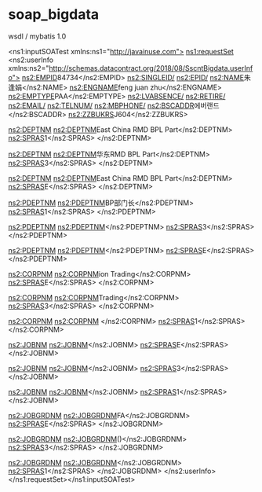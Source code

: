 # soap_bigdata


wsdl / mybatis 1.0

<?xml version="1.0" encoding="UTF-8"?>
<ns1:inputSOATest xmlns:ns1="http://javainuse.com">
<ns1:requestSet>
<ns2:userInfo xmlns:ns2="http://schemas.datacontract.org/2018/08/SscntBigdata.userInfo">
<ns2:EMPID>84734</ns2:EMPID>
<ns2:SINGLEID/>
<ns2:EPID/>
<ns2:NAME>朱逢娟</ns2:NAME>
<ns2:ENGNAME>feng juan zhu</ns2:ENGNAME>
<ns2:EMPTYPE>PAA</ns2:EMPTYPE>
<ns2:LVABSENCE/>
<ns2:RETIRE/>
<ns2:EMAIL/>
<ns2:TELNUM/>
<ns2:MBPHONE/>
<ns2:BSCADDR>에버랜드</ns2:BSCADDR>
<ns2:ZZBUKRS>J604</ns2:ZZBUKRS>

<ns2:DEPTNM>
<ns2:DEPTNM>East China RMD BPL Part</ns2:DEPTNM>
<ns2:SPRAS>1</ns2:SPRAS>
</ns2:DEPTNM>

<ns2:DEPTNM>
<ns2:DEPTNM>华东RMD BPL Part</ns2:DEPTNM>
<ns2:SPRAS>3</ns2:SPRAS>
</ns2:DEPTNM>

<ns2:DEPTNM>
<ns2:DEPTNM>East China RMD BPL Part</ns2:DEPTNM>
<ns2:SPRAS>E</ns2:SPRAS>
</ns2:DEPTNM>

<ns2:PDEPTNM>
<ns2:PDEPTNM>BP部门长</ns2:PDEPTNM>
<ns2:SPRAS>1</ns2:SPRAS>
</ns2:PDEPTNM>

<ns2:PDEPTNM>
<ns2:PDEPTNM></ns2:PDEPTNM>
<ns2:SPRAS>3</ns2:SPRAS>
</ns2:PDEPTNM>

<ns2:PDEPTNM>
<ns2:PDEPTNM></ns2:PDEPTNM>
<ns2:SPRAS>E</ns2:SPRAS>
</ns2:PDEPTNM>

<ns2:CORPNM>
<ns2:CORPNM>ion Trading</ns2:CORPNM>
<ns2:SPRAS>E</ns2:SPRAS>
</ns2:CORPNM>

<ns2:CORPNM>
<ns2:CORPNM>Trading</ns2:CORPNM>
<ns2:SPRAS>3</ns2:SPRAS>
</ns2:CORPNM>

<ns2:CORPNM>
<ns2:CORPNM> </ns2:CORPNM>
<ns2:SPRAS>1</ns2:SPRAS>
</ns2:CORPNM>

<ns2:JOBNM>
<ns2:JOBNM></ns2:JOBNM>
<ns2:SPRAS>E</ns2:SPRAS>
</ns2:JOBNM>

<ns2:JOBNM>
<ns2:JOBNM></ns2:JOBNM>
<ns2:SPRAS>3</ns2:SPRAS>
</ns2:JOBNM>

<ns2:JOBNM>
<ns2:JOBNM></ns2:JOBNM>
<ns2:SPRAS>1</ns2:SPRAS>
</ns2:JOBNM>

<ns2:JOBGRDNM>
<ns2:JOBGRDNM>FA</ns2:JOBGRDNM>
<ns2:SPRAS>E</ns2:SPRAS>
</ns2:JOBGRDNM>

<ns2:JOBGRDNM>
<ns2:JOBGRDNM>()</ns2:JOBGRDNM>
<ns2:SPRAS>3</ns2:SPRAS>
</ns2:JOBGRDNM>

<ns2:JOBGRDNM>
<ns2:JOBGRDNM></ns2:JOBGRDNM>
<ns2:SPRAS>1</ns2:SPRAS>
</ns2:JOBGRDNM>
</ns2:userInfo>
</ns1:requestSet></ns1:inputSOATest>
